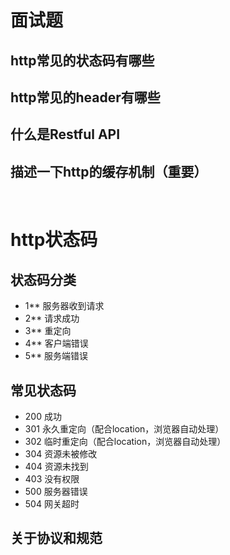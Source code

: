 # 面试题

## http常见的状态码有哪些
## http常见的header有哪些
## 什么是Restful API
## 描述一下http的缓存机制（重要）
&nbsp;

# http状态码
## 状态码分类
- 1** 服务器收到请求
- 2** 请求成功
- 3** 重定向
- 4** 客户端错误
- 5** 服务端错误
&nbsp;

## 常见状态码
- 200 成功
- 301 永久重定向（配合location，浏览器自动处理）
- 302 临时重定向（配合location，浏览器自动处理）
- 304 资源未被修改
- 404 资源未找到
- 403 没有权限
- 500 服务器错误
- 504 网关超时
&nbsp;

## 关于协议和规范
&nbsp;
